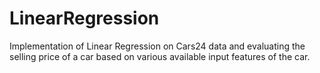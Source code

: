 # LinearRegression
Implementation of Linear Regression on Cars24 data and evaluating the selling price of a car based on various available input features of the car.
